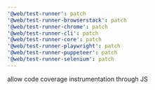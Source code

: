 ```yaml
---
'@web/test-runner': patch
'@web/test-runner-browserstack': patch
'@web/test-runner-chrome': patch
'@web/test-runner-cli': patch
'@web/test-runner-core': patch
'@web/test-runner-playwright': patch
'@web/test-runner-puppeteer': patch
'@web/test-runner-selenium': patch
---
```


allow code coverage instrumentation through JS
